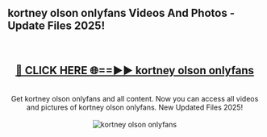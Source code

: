 <h2>kortney olson onlyfans Videos And Photos - Update Files 2025!</h2>
<br>
<div align="center">
<h2><a href="https://linkcuts.com/hfmhzwbr" rel="nofollow">🔴 CLICK HERE 🌐==►► kortney olson onlyfans</a></h2>
<br>
Get kortney olson onlyfans and all content. Now you can access all videos and pictures of kortney olson onlyfans. New Updated Files 2025!
<br>
<br>
<a href="https://linkcuts.com/hfmhzwbr" rel="nofollow" data-target="animated-image.originalLink"><img src="https://i.ibb.co.com/WyWwxjT/player-gif2.gif" alt="kortney olson onlyfans" style="max-width: 100%; display: inline-block;" data-target="animated-image.originalImage"></a>
</div>
<br>